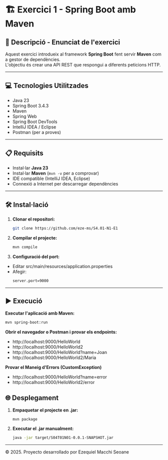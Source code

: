 # 🏗️ Exercici 1 - Spring Boot amb Maven

## 📄 Descripció - Enunciat de l'exercici
Aquest exercici introdueix al framework **Spring Boot** fent servir **Maven** com a gestor de dependències.  
L'objectiu és crear una API REST que respongui a diferents peticions HTTP.

---

## 💻 Tecnologies Utilitzades
- Java 23
- Spring Boot 3.4.3
- Maven
- Spring Web
- Spring Boot DevTools
- IntelliJ IDEA / Eclipse
- Postman (per a proves)

---

## 📋 Requisits
- Instal·lar **Java 23**
- Instal·lar **Maven** (`mvn -v` per a comprovar)
- IDE compatible (IntelliJ IDEA, Eclipse)
- Connexió a Internet per descarregar dependències

---

## 🛠️ Instal·lació
1. **Clonar el repositori:**
   ```sh
   git clone https://github.com/eze-ms/S4.01-N1-E1
   
2. **Compilar el projecte:**
    ```sh
   mvn compile
   
3. **Configuració del port:**
- Editar src/main/resources/application.properties
- Afegir:
    ```sh
  server.port=9000
---
## ▶️ Execució
**Executar l'aplicació amb Maven:**
```sh
mvn spring-boot:run
```

**Obrir el navegador o Postman i provar els endpoints:**
- http://localhost:9000/HelloWorld
- http://localhost:9000/HelloWorld2
- http://localhost:9000/HelloWorld?name=Joan
- http://localhost:9000/HelloWorld2/Maria

**Provar el Maneig d'Errors (CustomException)**
- http://localhost:9000/HelloWorld?name=error
- http://localhost:9000/HelloWorld2/error

## 🌐 Desplegament
1. **Empaquetar el projecte en .jar:**
    ```sh
   mvn package
   
2. **Executar el .jar manualment:**
    ```sh
   java -jar target/S04T01N01-0.0.1-SNAPSHOT.jar

---
© 2025. Proyecto desarrollado por Ezequiel Macchi Seoane
   


